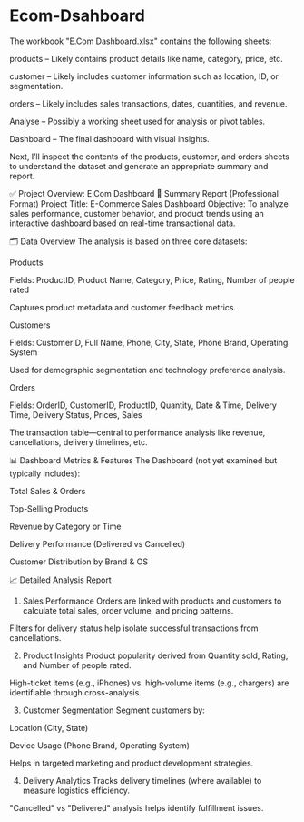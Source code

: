 # Ecom-Dsahboard
The workbook "E.Com Dashboard.xlsx" contains the following sheets:

products – Likely contains product details like name, category, price, etc.

customer – Likely includes customer information such as location, ID, or segmentation.

orders – Likely includes sales transactions, dates, quantities, and revenue.

Analyse – Possibly a working sheet used for analysis or pivot tables.

Dashboard – The final dashboard with visual insights.

Next, I’ll inspect the contents of the products, customer, and orders sheets to understand the dataset and generate an appropriate summary and report. 

✅ Project Overview: E.Com Dashboard
📌 Summary Report (Professional Format)
Project Title: E-Commerce Sales Dashboard
Objective: To analyze sales performance, customer behavior, and product trends using an interactive dashboard based on real-time transactional data.

🗂️ Data Overview
The analysis is based on three core datasets:

Products

Fields: ProductID, Product Name, Category, Price, Rating, Number of people rated

Captures product metadata and customer feedback metrics.

Customers

Fields: CustomerID, Full Name, Phone, City, State, Phone Brand, Operating System

Used for demographic segmentation and technology preference analysis.

Orders

Fields: OrderID, CustomerID, ProductID, Quantity, Date & Time, Delivery Time, Delivery Status, Prices, Sales

The transaction table—central to performance analysis like revenue, cancellations, delivery timelines, etc.

📊 Dashboard Metrics & Features
The Dashboard (not yet examined but typically includes):

Total Sales & Orders

Top-Selling Products

Revenue by Category or Time

Delivery Performance (Delivered vs Cancelled)

Customer Distribution by Brand & OS

📈 Detailed Analysis Report
1. Sales Performance
Orders are linked with products and customers to calculate total sales, order volume, and pricing patterns.

Filters for delivery status help isolate successful transactions from cancellations.

2. Product Insights
Product popularity derived from Quantity sold, Rating, and Number of people rated.

High-ticket items (e.g., iPhones) vs. high-volume items (e.g., chargers) are identifiable through cross-analysis.

3. Customer Segmentation
Segment customers by:

Location (City, State)

Device Usage (Phone Brand, Operating System)

Helps in targeted marketing and product development strategies.

4. Delivery Analytics
Tracks delivery timelines (where available) to measure logistics efficiency.

"Cancelled" vs "Delivered" analysis helps identify fulfillment issues.
